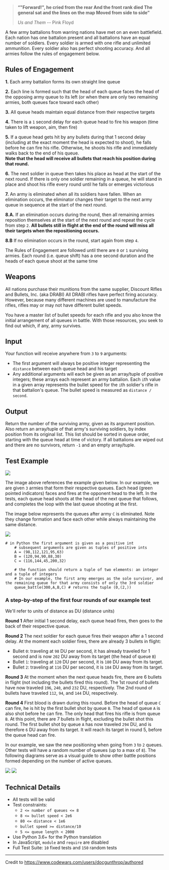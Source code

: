 > **“"Forward!", he cried from the rear
> And the front rank died
> The general sat and the lines on the map
> Moved from side to side”**
>
> _Us and Them_ -- Pink Floyd

A few army battalions from warring nations have met on an even battlefield. Each nation has one battalion present and all battalions have an equal number of soldiers. Every soldier is armed with one rifle and unlimited ammunition. Every soldier also has perfect shooting accuracy. And all armies follow the rules of engagement below.

Rules of Engagement
-------------------

**1.** Each army battalion forms its own straight line queue

**2.** Each line is formed such that the head of each queue faces the head of the opposing army queue to its left (or when there are only two remaining armies, both queues face toward each other)

**3.** All queue heads maintain equal distance from their respective targets

**4.** There is a `1` second delay for each queue head to fire his weapon (time taken to lift weapon, aim, then fire)

**5.** If a queue head gets hit by any bullets during that 1 second delay (including at the exact moment the head is expected to shoot), he falls before he can fire his rifle. Otherwise, he shoots his rifle and immediately walks back to the end of his queue.<br>
**Note that the head will receive all bullets that reach his position during that round.**

**6.** The next soldier in queue then takes his place as head at the start of the next round. If there is only one soldier remaining in a queue, he will stand in place and shoot his rifle every round until he falls or emerges victorious

**7.** An army is eliminated when all its soldiers have fallen. When an elimination occurs, the eliminator changes their target to the next army queue in sequence at the start of the next round.

**8.A.** If an elimination occurs during the round, then all remaining armies reposition themselves at the start of the next round and repeat the cycle from step `2`. **All bullets still in flight at the end of the round will miss all their targets when the repositioning occurs.**

**8.B** If no elimination occurs in the round, start again from step `4`.


The Rules of Engagement are followed until there are `0` or `1` surviving armies.
Each round (i.e. queue shift) has a one second duration and the heads of each queue shoot at the same time

Weapons
-------

All nations purchase their munitions from the same supplier, Discount Rifles and Bullets, Inc. (aka DRABI)
All DRABI rifles have perfect firing accuracy. However, because many different machines are used to manufacture the rifles, rifles may or may not have different bullet speeds.

You have a master list of bullet speeds for each rifle and you also know the initial arrangement of all queues in battle. With those resources, you seek to find out which, if any, army survives.

Input
-----

Your function will receive anywhere from `3` to `9` arguments:

*   The first argument will always be positive integer representing the `distance` between each queue head and his target
*   Any additional arguments will each be given as an array/tuple of positive integers; these arrays each represent an army battalion. Each `i`th value in a given array represents the bullet speed for the `i`th soldier's rifle in that battalion's queue. The bullet speed is measured as `distance / second`.

Output
------

Return the number of the surviving army, given as its argument position. Also return an array/tuple of that army's surviving soldiers, by index position from its original list. This list should be sorted in queue order, starting with the queue head at time of victory.
If all battalions are wiped out and there are no survivors, return `-1` and an empty array/tuple.

Test Example
------------

![](https://i.imgur.com/RFWZ83d.png)

The image above references the example given below. In our example, we are given `3` armies that form their respective queues. Each head (green pointed indicators) faces and fires at the opponent head to the left. In the tests, each queue head shoots at the head of the next queue that follows, and completes the loop with the last queue shooting at the first.

The image below represents the queues after army `C` is eliminated. Note they change formation and face each other while always maintaining the same distance.

![](https://i.imgur.com/pVClMJl.png)

    # in Python the first argument is given as a positive int
    	# subsequent arguments are given as tuples of positive ints
    	A = (98,112,121,95,63)
    	B = (120,94,90,88,30)
    	C = (116,144,45,200,32)

    	# the function should return a tuple of two elements: an integer and a tuple of integers
    	# In our example, the first army emerges as the sole survivor, and the remaining queue for that army consists of only the 3rd soldier
    	queue_battle(300,A,B,C) # returns the tuple (0,(2,))


### A step-by-step of the first four rounds of our example test

We'll refer to units of distance as DU (distance units)

**Round 1**
After initial 1 second delay, each queue head fires, then goes to the back of their respective queue.

**Round 2**
The next soldier for each queue fires their weapon after a 1 second delay. At the moment each soldier fires, there are already 3 bullets in flight:

*   Bullet `0`: traveling at `98` DU per second, it has already traveled for 1 second and is now `202` DU away from its target (the head of queue `B`)
*   Bullet `1`: traveling at `120` DU per second, it is `180` DU away from its target.
*   Bullet `2`: traveling at `116` DU per second, it is `184` DU away from its target.

**Round 3**
At the moment when the next queue heads fire, there are 6 bullets in flight (not including the bullets fired this round).
The 1st round of bullets have now traveled `196`, `240`, and `232` DU, respectively.
The 2nd round of bullets have traveled `112`, `94`, and `144` DU, respectively.

**Round 4**
First blood is drawn during this round.
Before the head of queue `C` can fire, he is hit by the first bullet shot by queue `B`. The head of queue `A` is also shot before he can fire.
The only head that fires his rifle is from queue `B`.
At this point, there are 7 bullets in flight, excluding the bullet shot this round.
The first bullet shot by queue `A` has now traveled `294` DU, and is therefore `6` DU away from its target. It will reach its target in round 5, before the queue head can fire.

In our example, we saw the new positioning when going from `3` to `2` queues. Other tests will have a random number of queues (up to a max of `8`).
The following diagrams serve as a visual guide to show other battle positions formed depending on the number of active queues.

![](https://i.imgur.com/qk791nn.png) ![](https://i.imgur.com/XuMmBzt.png)

Technical Details
-----------------

*   All tests will be valid
*   Test constraints:
    *   `2 <= number of queues <= 8`
    *   `8 <= bullet speed < 2e6`
    *   `80 <= distance < 1e6`
    *   `bullet speed >= distance/10`
    *   `5 <= queue length < 2000`
*   Use Python 3.6+ for the Python translation
*   In JavaScript, `module` and `require` are disabled
*   Full Test Suite: `10` fixed tests and `150` random tests

---

Credit to https://www.codewars.com/users/docgunthrop/authored
